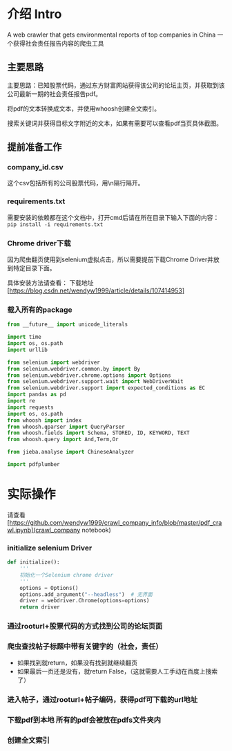 # 介绍 Intro
A web crawler that gets environmental reports of top companies in China
一个获得社会责任报告内容的爬虫工具

## 主要思路
主要思路：已知股票代码，通过东方财富网站获得该公司的论坛主页，并获取到该公司最新一期的社会责任报告pdf。

将pdf的文本转换成文本，并使用whoosh创建全文索引。

搜索关键词并获得目标文字附近的文本，如果有需要可以查看pdf当页具体截图。

## 提前准备工作
### company_id.csv

这个csv包括所有的公司股票代码，用\n隔行隔开。

### requirements.txt

需要安装的依赖都在这个文档中，打开cmd后请在所在目录下输入下面的内容：
`pip install -i requirements.txt`

### Chrome driver下载 

因为爬虫翻页使用到selenium虚拟点击，所以需要提前下载Chrome Driver并放到特定目录下面。

具体安装方法请查看： 下载地址[https://blog.csdn.net/wendyw1999/article/details/107414953]

### 载入所有的package

```python
from __future__ import unicode_literals

import time
import os, os.path
import urllib

from selenium import webdriver
from selenium.webdriver.common.by import By
from selenium.webdriver.chrome.options import Options
from selenium.webdriver.support.wait import WebDriverWait
from selenium.webdriver.support import expected_conditions as EC
import pandas as pd
import re
import requests
import os, os.path
from whoosh import index
from whoosh.qparser import QueryParser
from whoosh.fields import Schema, STORED, ID, KEYWORD, TEXT
from whoosh.query import And,Term,Or

from jieba.analyse import ChineseAnalyzer

import pdfplumber
```

# 实际操作
请查看[https://github.com/wendyw1999/crawl_company_info/blob/master/pdf_crawl.ipynb](crawl_company notebook)


### initialize selenium Driver
```python
def initialize():
    '''
    初始化一个Selenium chrome driver
    '''
    options = Options()
    options.add_argument("--headless")  # 无界面
    driver = webdriver.Chrome(options=options)   
    return driver
```
### 通过rooturl+股票代码的方式找到公司的论坛页面
### 爬虫查找帖子标题中带有关键字的（社会，责任）
- 如果找到就return，如果没有找到就继续翻页
- 如果最后一页还是没有，就return False，（这就需要人工手动在百度上搜索了）

### 进入帖子，通过rooturl+帖子编码，获得pdf可下载的url地址
### 下载pdf到本地 所有的pdf会被放在pdfs文件夹内
### 创建全文索引

